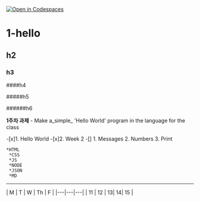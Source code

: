 

[![Open in Codespaces](https://classroom.github.com/assets/launch-codespace-7f7980b617ed060a017424585567c406b6ee15c891e84e1186181d67ecf80aa0.svg)](https://classroom.github.com/open-in-codespaces?assignment_repo_id=14280835)
# 1-hello

## h2

### h3

####h4

#####h5

######h6

**1주차 과제** - Make a_simple_ 'Hello World' program in the language for the class

-[x]1. Hello World
-[x]2. Week 2
   -[] 1. Messages
    2. Numbers
    3. Print

    *HTML
     *CSS
     *JS
     *NODE
     *JSON
     *MD

---
| M | T | W | Th | F | 
|---|---|---|
| 11 | 12 | 13| 14| 15 |
